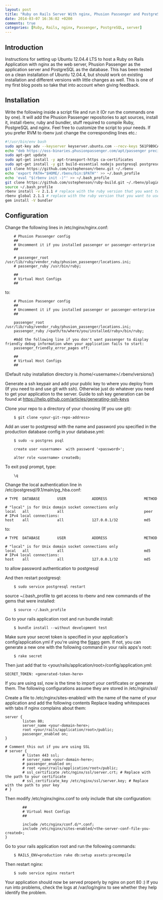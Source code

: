 ```yaml
---
layout: post
title: "Ruby on Rails Server With nginx, Phusion Passenger and PostgreSQL"
date: 2014-03-07 16:36:02 +0200
comments: true
categories: [Ruby, Rails, nginx, Passenger, PostgreSQL, server]
---
```


## Introduction
Instructions for setting up Ubuntu 12.04.4 LTS to host a Ruby on Rails Application with nginx as the web server, Phusion Passenger as the application server and PostgreSQL as the database. This has been tested on a clean installation of Ubuntu 12.04.4, but should work on existing installation and different versions with little changes as well. This is one of my first blog posts so take that into account when giving feedback.

## Installation
Write the following inside a script file and run it (Or run the commands one by one). It will add the Phusion Passenger repositories to apt sources, install it, install rbenv, ruby and bundler, stuff required to compile Ruby, PostgreSQL and nginx. Feel free to customize the script to your needs. If you prefer RVM to rbenv just change the corresponding lines etc.:

``` bash
#!/usr/bin/env bash
sudo apt-key adv --keyserver keyserver.ubuntu.com --recv-keys 561F9B9CAC40B2F7
echo "deb https://oss-binaries.phusionpassenger.com/apt/passenger precise main" | sudo tee -a /etc/apt/sources.list.d/passenger.list
sudo apt-get update
sudo apt-get install -y apt-transport-https ca-certificates
sudo apt-get install -y git build-essential nodejs postgresql postgresql-server-dev-9.1 libssl-dev nginx-extras passenger libcurl4-openssl-dev
git clone https://github.com/sstephenson/rbenv.git ~/.rbenv
echo 'export PATH="$HOME/.rbenv/bin:$PATH"' >> ~/.bash_profile
echo 'eval "$(rbenv init -)"' >> ~/.bash_profile
git clone https://github.com/sstephenson/ruby-build.git ~/.rbenv/plugins/ruby-build
source ~/.bash_profile
rbenv install -v 2.1.1 # replace with the ruby version that you want to use
rbenv global 2.1.1 # replace with the ruby version that you want to use
gem install -V bundler
```

## Configuration

Change the following lines in /etc/nginx/nginx.conf:

```
    # Phusion Passenger config
    ##
    # Uncomment it if you installed passenger or passenger-enterprise
    ##

    # passenger_root /usr/lib/ruby/vendor_ruby/phusion_passenger/locations.ini;
    # passenger_ruby /usr/bin/ruby;

    ##
    # Virtual Host Configs
    ##
```



to:

```
    # Phusion Passenger config
    ##
    # Uncomment it if you installed passenger or passenger-enterprise
    ##

    passenger_root /usr/lib/ruby/vendor_ruby/phusion_passenger/locations.ini;
    passenger_ruby /<path/to/where/you/installed/ruby>/bin/ruby;

    #Add the following line if you don't want passenger to display friendly debug information when your application fails to start:
    passenger_friendly_error_pages off;

    ##
    # Virtual Host Configs
    ##
```
(Default ruby installation directory is /home/\<username\>/.rbenv/versions/<ruby-version>)

Generate a ssh keypair and add your public key to where you deploy from (If you need to and use git with ssh). Otherwise just do whatever you need to get your application to the server. Guide to ssh key generation can be found at <a href="https://help.github.com/articles/generating-ssh-keys" title="https://help.github.com/articles/generating-ssh-keys" target="_blank">https://help.github.com/articles/generating-ssh-keys</a>

Clone your repo to a directory of your choosing (If you use git):

```
    $ git clone <your-git-repo-address>
```

Add an user to postgresql with the name and password you specified in the production database config in your database.yml:

```
    $ sudo -u postgres psql
```

```
    create user <username>  with password '<password>';
```

```
    alter role <username> createdb;
```

To exit psql prompt, type:

```
    \q
```

Change the local authentication line in /etc/postgresql/9.1/main/pg_hba.conf:

```
# TYPE  DATABASE        USER            ADDRESS                 METHOD

# "local" is for Unix domain socket connections only
local   all             all                                     peer
# IPv4 local connections:
host    all             all             127.0.0.1/32            md5
```



to:

```
# TYPE  DATABASE        USER            ADDRESS                 METHOD

# "local" is for Unix domain socket connections only
local   all             all                                     md5
# IPv4 local connections:
host    all             all             127.0.0.1/32            md5
```

to allow password authentication to postgresql


And then restart postgresql:
```
    $ sudo service postgresql restart
```

source ~/.bash_profile to get access to rbenv and new commands of the gems that were installed:
```
    $ source ~/.bash_profile
```
Go to your rails application root and run bundle install:
```
    $ bundle install --without development test
```
Make sure your secret token is specified in your application's config/application.yml if you're using the <a href="https://github.com/laserlemon/figaro" title="https://github.com/laserlemon/figaro" target="_blank">figaro</a> gem. If not, you can generate a new one with the following command in your rails apps's root:
```
    $ rake secret
```
Then just add that to \<your/rails/application/root\>/config/application.yml:

```
SECRET_TOKEN: <generated-token-here>
```

If you are using ssl, now is the time to import your certificates or generate them. The following configurations assume they are stored in /etc/nginx/ssl/

Create a file to /etc/nginx/sites-enabled/ with the name of the name of your application and add the following contents Replace leading whitespaces with tabs if nginx complains about them:

```
server {
        listen 80;
        server_name <your-domain-here>;
        root <your/rails/application/root>/public;
        passenger_enabled on;
}

# Comment this out if you are using SSL
# server {
        # listen 443 ssl;
        # server_name <your-domain-here>;
        # passenger_enabled on;
        # root <your/rails/application/root>/public;
        # ssl_certificate /etc/nginx/ssl/server.crt; # Replace with the path to your certificate
        # ssl_certificate_key /etc/nginx/ssl/server.key; # Replace with the path to your key
# }
```



Then modify /etc/nginx/nginx.conf to only include that site configuration:

```
        ##
        # Virtual Host Configs
        ##

        include /etc/nginx/conf.d/*.conf;
        include /etc/nginx/sites-enabled/<the-server-conf-file-you-created>;
}
```
Go to your rails application root and run the following commands:
```
    $ RAILS_ENV=production rake db:setup assets:precompile
```
Then restart nginx:
```
    $ sudo service nginx restart
```
Your application should now be served properly by nginx on port 80 :) If you run into problems, check the logs at /var/log/nginx to see whether they help identify the problem.